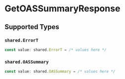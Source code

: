 # GetOASSummaryResponse


## Supported Types

### `shared.ErrorT`

```typescript
const value: shared.ErrorT = /* values here */
```

### `shared.OASSummary`

```typescript
const value: shared.OASSummary = /* values here */
```

